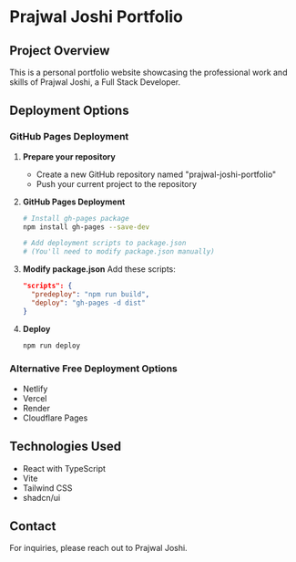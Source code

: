 
# Prajwal Joshi Portfolio

## Project Overview

This is a personal portfolio website showcasing the professional work and skills of Prajwal Joshi, a Full Stack Developer.

## Deployment Options

### GitHub Pages Deployment

1. **Prepare your repository**
   - Create a new GitHub repository named "prajwal-joshi-portfolio"
   - Push your current project to the repository

2. **GitHub Pages Deployment**
   ```bash
   # Install gh-pages package
   npm install gh-pages --save-dev

   # Add deployment scripts to package.json
   # (You'll need to modify package.json manually)
   ```

3. **Modify package.json**
   Add these scripts:
   ```json
   "scripts": {
     "predeploy": "npm run build",
     "deploy": "gh-pages -d dist"
   }
   ```

4. **Deploy**
   ```bash
   npm run deploy
   ```

### Alternative Free Deployment Options
- Netlify
- Vercel
- Render
- Cloudflare Pages

## Technologies Used
- React with TypeScript
- Vite
- Tailwind CSS
- shadcn/ui

## Contact
For inquiries, please reach out to Prajwal Joshi.
